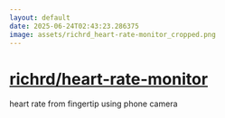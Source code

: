 ```yaml
---
layout: default
date: 2025-06-24T02:43:23.286375
image: assets/richrd_heart-rate-monitor_cropped.png
---
```


# [richrd/heart-rate-monitor](https://github.com/richrd/heart-rate-monitor)

heart rate from fingertip using phone camera
